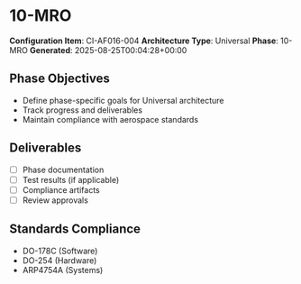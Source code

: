 # 10-MRO

**Configuration Item**: CI-AF016-004
**Architecture Type**: Universal
**Phase**: 10-MRO
**Generated**: 2025-08-25T00:04:28+00:00

## Phase Objectives
- Define phase-specific goals for Universal architecture
- Track progress and deliverables
- Maintain compliance with aerospace standards

## Deliverables
- [ ] Phase documentation
- [ ] Test results (if applicable)
- [ ] Compliance artifacts
- [ ] Review approvals

## Standards Compliance
- DO-178C (Software)
- DO-254 (Hardware)
- ARP4754A (Systems)
